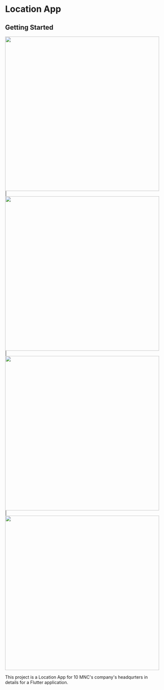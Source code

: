 # Location App

## Getting Started

<img src = "https://user-images.githubusercontent.com/121785230/219882973-477cf633-13fe-4e24-91d2-9279b0c33d19.png" height = "500px"/> |
<img src = "https://user-images.githubusercontent.com/121785230/219883031-8acb88ac-629d-42c2-9816-293f8776290e.png " height = "500px"/> |
<img src = "https://user-images.githubusercontent.com/121785230/219883073-23a644d7-0848-41d2-81e8-b52a834d6328.png " height = "500px"/> |
<img src = "https://user-images.githubusercontent.com/121785230/219883792-2ed72d72-3577-4f07-bcf6-1441ea20f898.jpg " height = "500px"/>


This project is a Location App for 10 MNC's company's headqurters in details for a Flutter application.
